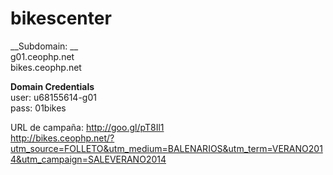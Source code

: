 bikescenter
===========

__Subdomain: __  
g01.ceophp.net  
bikes.ceophp.net

__Domain Credentials__  
user: u68155614-g01  
pass: 01bikes  

URL de campaña:
http://goo.gl/pT8Il1  
http://bikes.ceophp.net/?utm_source=FOLLETO&utm_medium=BALENARIOS&utm_term=VERANO2014&utm_campaign=SALEVERANO2014